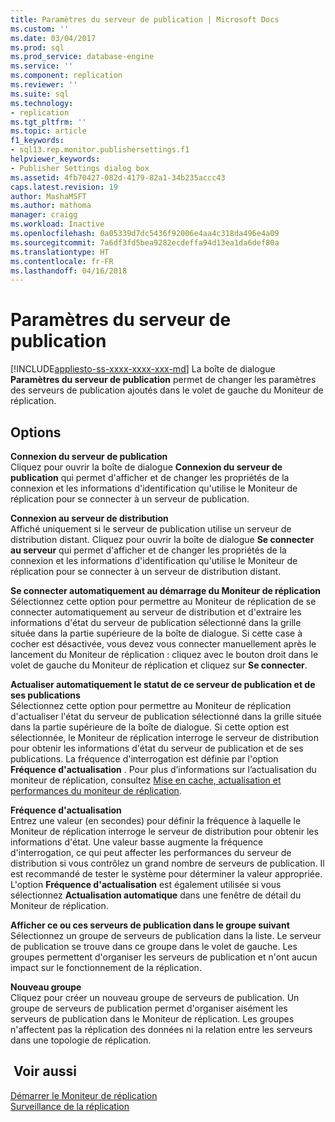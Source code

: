 ```yaml
---
title: Paramètres du serveur de publication | Microsoft Docs
ms.custom: ''
ms.date: 03/04/2017
ms.prod: sql
ms.prod_service: database-engine
ms.service: ''
ms.component: replication
ms.reviewer: ''
ms.suite: sql
ms.technology:
- replication
ms.tgt_pltfrm: ''
ms.topic: article
f1_keywords:
- sql13.rep.monitor.publishersettings.f1
helpviewer_keywords:
- Publisher Settings dialog box
ms.assetid: 4fb70427-082d-4179-82a1-34b235accc43
caps.latest.revision: 19
author: MashaMSFT
ms.author: mathoma
manager: craigg
ms.workload: Inactive
ms.openlocfilehash: 0a05339d7dc5436f92006e4aa4c318da496e4a09
ms.sourcegitcommit: 7a6df3fd5bea9282ecdeffa94d13ea1da6def80a
ms.translationtype: HT
ms.contentlocale: fr-FR
ms.lasthandoff: 04/16/2018
---
```

# <a name="publisher-settings"></a>Paramètres du serveur de publication
[!INCLUDE[appliesto-ss-xxxx-xxxx-xxx-md](../../includes/appliesto-ss-xxxx-xxxx-xxx-md.md)]
  La boîte de dialogue **Paramètres du serveur de publication** permet de changer les paramètres des serveurs de publication ajoutés dans le volet de gauche du Moniteur de réplication.  
  
## <a name="options"></a>Options  
 **Connexion du serveur de publication**  
 Cliquez pour ouvrir la boîte de dialogue **Connexion du serveur de publication** qui permet d'afficher et de changer les propriétés de la connexion et les informations d'identification qu'utilise le Moniteur de réplication pour se connecter à un serveur de publication.  
  
 **Connexion au serveur de distribution**  
 Affiché uniquement si le serveur de publication utilise un serveur de distribution distant. Cliquez pour ouvrir la boîte de dialogue **Se connecter au serveur** qui permet d'afficher et de changer les propriétés de la connexion et les informations d'identification qu'utilise le Moniteur de réplication pour se connecter à un serveur de distribution distant.  
  
 **Se connecter automatiquement au démarrage du Moniteur de réplication**  
 Sélectionnez cette option pour permettre au Moniteur de réplication de se connecter automatiquement au serveur de distribution et d'extraire les informations d'état du serveur de publication sélectionné dans la grille située dans la partie supérieure de la boîte de dialogue. Si cette case à cocher est désactivée, vous devez vous connecter manuellement après le lancement du Moniteur de réplication : cliquez avec le bouton droit dans le volet de gauche du Moniteur de réplication et cliquez sur **Se connecter**.  
  
 **Actualiser automatiquement le statut de ce serveur de publication et de ses publications**  
 Sélectionnez cette option pour permettre au Moniteur de réplication d'actualiser l'état du serveur de publication sélectionné dans la grille située dans la partie supérieure de la boîte de dialogue. Si cette option est sélectionnée, le Moniteur de réplication interroge le serveur de distribution pour obtenir les informations d'état du serveur de publication et de ses publications. La fréquence d'interrogation est définie par l'option **Fréquence d'actualisation** . Pour plus d’informations sur l’actualisation du moniteur de réplication, consultez [Mise en cache, actualisation et performances du moniteur de réplication](../../relational-databases/replication/monitor/caching-refresh-and-replication-monitor-performance.md).  
  
 **Fréquence d'actualisation**  
 Entrez une valeur (en secondes) pour définir la fréquence à laquelle le Moniteur de réplication interroge le serveur de distribution pour obtenir les informations d'état. Une valeur basse augmente la fréquence d'interrogation, ce qui peut affecter les performances du serveur de distribution si vous contrôlez un grand nombre de serveurs de publication. Il est recommandé de tester le système pour déterminer la valeur appropriée. L'option **Fréquence d'actualisation** est également utilisée si vous sélectionnez **Actualisation automatique** dans une fenêtre de détail du Moniteur de réplication.  
  
 **Afficher ce ou ces serveurs de publication dans le groupe suivant**  
 Sélectionnez un groupe de serveurs de publication dans la liste. Le serveur de publication se trouve dans ce groupe dans le volet de gauche. Les groupes permettent d'organiser les serveurs de publication et n'ont aucun impact sur le fonctionnement de la réplication.  
  
 **Nouveau groupe**  
 Cliquez pour créer un nouveau groupe de serveurs de publication. Un groupe de serveurs de publication permet d'organiser aisément les serveurs de publication dans le Moniteur de réplication. Les groupes n'affectent pas la réplication des données ni la relation entre les serveurs dans une topologie de réplication.  
  
## <a name="see-also"></a> Voir aussi  
 [Démarrer le Moniteur de réplication](../../relational-databases/replication/monitor/start-the-replication-monitor.md)   
 [Surveillance de la réplication](../../relational-databases/replication/monitor/monitoring-replication-overview.md)  
  
  
